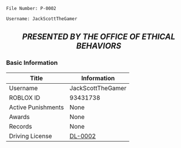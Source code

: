 ```
File Number: P-0002

Username: JackScottTheGamer
```
## <p align="center"><i><b> PRESENTED BY THE OFFICE OF ETHICAL BEHAVIORS </i></b><p>

### Basic Information
  
  Title | Information
  --- | ---
  Username | JackScottTheGamer
  ROBLOX ID | 93431738
  Active Punishments | None
  Awards | None
  Records | None
  Driving License | [DL-0002](https://github.com/VasekStolba/-SCPF-V-Foundation-Logging-System/blob/main/Transportation/Driving%20Licenses/DL-0002.md)
